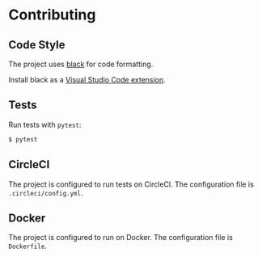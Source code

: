 # Contributing

## Code Style

The project uses [black](https://pypi.org/project/black/) for code formatting.

Install black as a [Visual Studio Code extension](https://marketplace.visualstudio.com/items?itemName=ms-python.black-formatter).

## Tests

Run tests with `pytest`:

```bash
$ pytest
```

## CircleCI

The project is configured to run tests on CircleCI. The configuration file is `.circleci/config.yml`.

## Docker

The project is configured to run on Docker. The configuration file is `Dockerfile`. 

